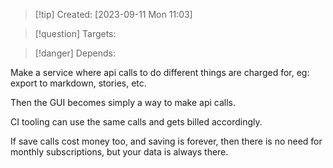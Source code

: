 
>[!tip] Created: [2023-09-11 Mon 11:03]

>[!question] Targets: 

>[!danger] Depends: 

Make a service where api calls to do different things are charged for, eg: export to markdown, stories, etc.

Then the GUI becomes simply a way to make api calls.

CI tooling can use the same calls and gets billed accordingly.

If save calls cost money too, and saving is forever, then there is no need for monthly subscriptions, but your data is always there.